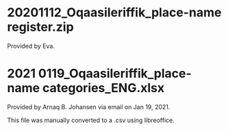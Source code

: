 # 20201112_Oqaasileriffik_place-name register.zip

Provided by Eva.

# 2021 0119_Oqaasileriffik_place-name categories_ENG.xlsx

Provided by Arnaq B. Johansen via email on Jan 19, 2021.

This file was manually converted to a .csv using libreoffice.
